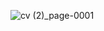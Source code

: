 ![cv (2)_page-0001](https://github.com/ShinHyun-soo/ShinHyun-soo/assets/69250097/669c94c7-315f-4dae-818d-a359277f4c40)

